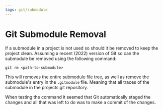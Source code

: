 ```yaml
---
tags: git/submodule
---
```

# Git Submodule Removal

If a submodule in a project is not used so should it be removed to keep the project clean. Assuming a recent (2022) version of Git so can the submodule be removed using the following command:

```txt
git rm <path-to-submodule>
```

This will removes the entire submodule file tree, as well as remove the submodule's entry in the `.gitmodule` file. Meaning that all traces of the submodule in the projects git repository.

When testing the command it seemed that Git automatically staged the changes and all that was left to do was to make a commit of the changes.
